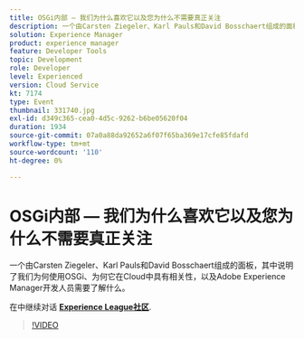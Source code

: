 ```yaml
---
title: OSGi内部 — 我们为什么喜欢它以及您为什么不需要真正关注
description: 一个由Carsten Ziegeler、Karl Pauls和David Bosschaert组成的面板，其中说明了我们为何使用OSGi、为何它在Cloud中具有相关性，以及Adobe Experience Manager开发人员需要了解什么。 此会话作为Adobe Developers Live内容活动的一部分提供。
solution: Experience Manager
product: experience manager
feature: Developer Tools
topic: Development
role: Developer
level: Experienced
version: Cloud Service
kt: 7174
type: Event
thumbnail: 331740.jpg
exl-id: d349c365-cea0-4d5c-9262-b6be05620f04
duration: 1934
source-git-commit: 07a0a88da92652a6f07f65ba369e17cfe85fdafd
workflow-type: tm+mt
source-wordcount: '110'
ht-degree: 0%

---
```


# OSGi内部 — 我们为什么喜欢它以及您为什么不需要真正关注

一个由Carsten Ziegeler、Karl Pauls和David Bosschaert组成的面板，其中说明了我们为何使用OSGi、为何它在Cloud中具有相关性，以及Adobe Experience Manager开发人员需要了解什么。

在中继续对话 **[Experience League社区](https://adobe.ly/36Yd3v6)**.

>[!VIDEO](https://video.tv.adobe.com/v/331740/?quality=12&learn=on&hidetitle=true)
